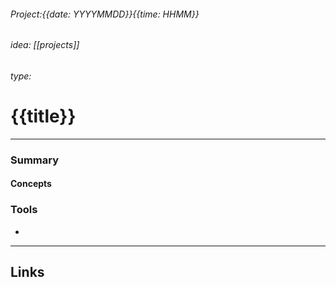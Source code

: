###### Project:{{date: YYYYMMDD}}{{time: HHMM}}

###### idea: [[projects]]
###### type: #
# {{title}}

---

### Summary


#### Concepts

### Tools
- 

---
## Links
